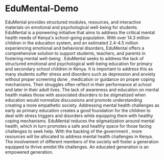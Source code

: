 # EduMental-Demo
EduMental provides structured modules, resources, and interactive materials on emotional and psychological well-being for students.
EduMental is a pioneering initiative that aims to address the critical mental health needs of Kenya's school-going population. 
With over 14.3 million children in the education system, and an estimated 2.4-4.5 million experiencing emotional and behavioral disorders, EduMental offers a comprehensive solution to support students, teachers, and parents in fostering mental well-being .
EduMental seeks to address the lack of structured emotional and psychological well-being education for primary and secondary school children in Kenya. It is important to address this as many students suffer stress and disorders such as depression and anxiety without proper screening done , medication or guidance on proper coping mechanisms.
Their struggles often reflect in their performance at school and later in their adult lives. The lack of awareness and education on mental health makes those with associated disorders to be stigmatized when education would normalize discussions and promote understanding creating a more empathetic society.
Addressing mental health challenges as early as primary education creates a good foundation for the children to deal with stress triggers  and disorders while equipping them with healthy coping mechanisms.
EduMental reduces the stigmatization around mental health, which in turn promotes a safe and healthy space for those facing challenges to seek help. 
With the backing of the government , more resources will be allocated to address mental health challenges in Kenya. 
The involvement of different members of the society will foster a generation equipped to thrive amidst life challenges. An educated generation is an empowered generation.
